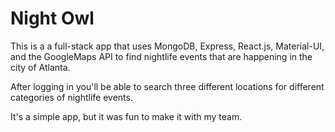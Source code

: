 <h1>Night Owl</h1>
<p>This is a a full-stack app that uses MongoDB, Express, React.js, Material-UI, and the GoogleMaps API to find nightlife events that are happening in the city of Atlanta.</p>

<p>After logging in you'll be able to search three different locations for different categories of nightlife events.</p>

<p>It's a simple app, but it was fun to make it with my team.</p>
